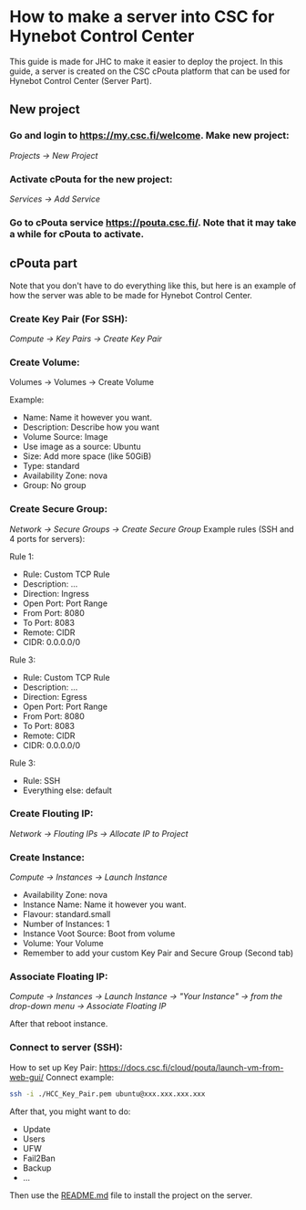 # How to make a server into CSC for Hynebot Control Center

This guide is made for JHC to make it easier to deploy the project. In this guide, a server is created on the CSC cPouta platform that can be used for Hynebot Control Center (Server Part).

## New project

### Go and login to https://my.csc.fi/welcome. Make new project:

_Projects -> New Project_

### Activate cPouta for the new project:

_Services -> Add Service_

### Go to cPouta service https://pouta.csc.fi/. Note that it may take a while for cPouta to activate.

## cPouta part

Note that you don't have to do everything like this, but here is an example of how the server was able to be made for Hynebot Control Center.

### Create Key Pair (For SSH):

_Compute -> Key Pairs -> Create Key Pair_

### Create Volume:

Volumes -> Volumes -> Create Volume

Example:

- Name: Name it however you want.
- Description: Describe how you want
- Volume Source: Image
- Use image as a source: Ubuntu
- Size: Add more space (like 50GiB)
- Type: standard
- Availability Zone: nova
- Group: No group

### Create Secure Group:

_Network -> Secure Groups -> Create Secure Group_
Example rules (SSH and 4 ports for servers):

Rule 1:

- Rule: Custom TCP Rule
- Description: ...
- Direction: Ingress
- Open Port: Port Range
- From Port: 8080
- To Port: 8083
- Remote: CIDR
- CIDR: 0.0.0.0/0

Rule 3:

- Rule: Custom TCP Rule
- Description: ...
- Direction: Egress
- Open Port: Port Range
- From Port: 8080
- To Port: 8083
- Remote: CIDR
- CIDR: 0.0.0.0/0

Rule 3:

- Rule: SSH
- Everything else: default

### Create Flouting IP:

_Network -> Flouting IPs -> Allocate IP to Project_

### Create Instance:

_Compute -> Instances -> Launch Instance_

- Availability Zone: nova
- Instance Name: Name it however you want.
- Flavour: standard.small
- Number of Instances: 1
- Instance Voot Source: Boot from volume
- Volume: Your Volume
- Remember to add your custom Key Pair and Secure Group (Second tab)

### Associate Floating IP:

_Compute -> Instances -> Launch Instance -> "Your Instance" -> from the drop-down menu -> Associate Floating IP_

After that reboot instance.

### Connect to server (SSH):

How to set up Key Pair: https://docs.csc.fi/cloud/pouta/launch-vm-from-web-gui/
Connect example:

```bash
ssh -i ./HCC_Key_Pair.pem ubuntu@xxx.xxx.xxx.xxx
```

After that, you might want to do:

- Update
- Users
- UFW
- Fail2Ban
- Backup
- …

Then use the [README.md](/README.md) file to install the project on the server.
